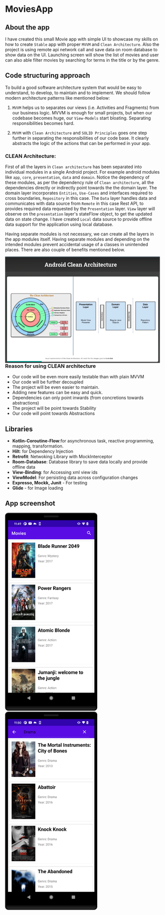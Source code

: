 # MoviesApp

## About the app
I have created this small Movie app with simple UI to showcase my skills on how to create `Stable` app with proper `MVVM` and `Clean Architecture`. Also the project is using remote api network call and save data on room database to show data on the UI. Launching screen will show the list of movies and user can also able filter movies by searching for terms in the title or by the genre.

## Code structuring approach
To build a good software architecture system that would be easy to understand, to develop, to maintain and to implement. We should follow modern architecture patterns like mentioned below:

1. `MVVM` helps us to separates our views (i.e. Activities and Fragments) from our business logic. MVVM is enough for small projects, but when our codebase becomes huge, our `View-Models` start bloating. Separating responsibilities becomes hard.

2. `MVVM` with `Clean Architecture` and `SOLID Principles` goes one step further in separating the responsibilities of our code base. It clearly abstracts the logic of the actions that can be performed in your app.
 
### CLEAN Architecture:

First of all the layers in `Clean architecture` has been separated into individual modules in a single Android project. For example android modules like `app`, `core`, `presentation`, `data` and `domain`. Notice the dependency of these modules, as per the dependency rule of `Clean architecture`, all the dependencies directly or indirectly point towards the the domain layer. The domain layer incorporates `Entities`, `Use-Cases` and interfaces required to cross boundaries, `Repository` in this case. The `Data` layer handles data and communicates with data source from `Remote` in this case Rest API, to provides required data requested by the `Presentation` layer. `View` layer will observe on the `presentation` layer's stateFlow object, to get the updated data on state change. I have created `Local` data source to provide offline data support for the application using local database.

Having separate modules is not necessary, we can create all the layers in the app modules itself. Having separate modules and depending on the intended modules prevent accidental usage of a classes in unintended places. There are also couple of benefits mentioned below.

<img src="screenshot/Clean-Arch.png" alt="CLEAN Architecture in Android" style="float: left; margin-right: 10px;">

### Reason for using CLEAN architecture

- Our code will be even more easily testable than with plain MVVM
- Our code will be further decoupled
- The project will be even easier to maintain.
- Adding new features can be easy and quick.
- Dependencies can only point inwards (from concretions towards abstractions)
- The project will be point towards Stability
- Our code will point towards Abstractions

## Libraries

- **Kotlin-Coroutine-Flow**:for asynchronous task, reactive programming, mapping, transformation.
- **Hilt**: for Dependency Injection
- **Retrofit**: Netwoking Library with MockInterceptor
- **Room-Database**: Database library to save data locally and provide offline data
- **View-Binding**: for Accessing xml view ids
- **ViewModel**: For persisting data across configuration changes
- **Expresso, Mockk, Junit** - For testing
- **Glide** - for Image loading

## App screenshot

<img src="screenshot/MovieList.png" width="300"/> <img src="screenshot/SearchList.png" width="300"/>
